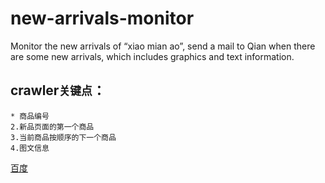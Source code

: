# new-arrivals-monitor
Monitor the new arrivals of “xiao mian ao”, send a mail to Qian when there are some new arrivals, which includes graphics and text information.

## crawler`关键点`：
    * 商品编号
    2.新品页面的第一个商品
    3.当前商品按顺序的下一个商品
    4.图文信息

[百度](https://www.baidu.com "baidu")  
